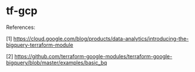 # tf-gcp

References:

[1] https://cloud.google.com/blog/products/data-analytics/introducing-the-bigquery-terraform-module

[2] https://github.com/terraform-google-modules/terraform-google-bigquery/blob/master/examples/basic_bq
